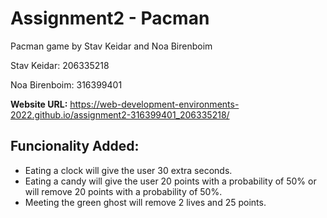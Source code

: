 # Assignment2 - Pacman
Pacman game by Stav Keidar and Noa Birenboim

Stav Keidar: 206335218

Noa Birenboim: 316399401

**Website URL:** https://web-development-environments-2022.github.io/assignment2-316399401_206335218/

## Funcionality Added:
* Eating a clock will give the user 30 extra seconds.
* Eating a candy will give the user 20 points with a probability of 50% or will remove 20 points with a probability of 50%.
* Meeting the green ghost will remove 2 lives and 25 points.



 
